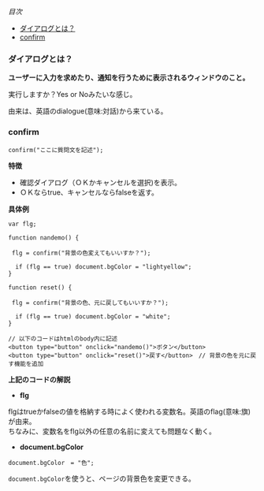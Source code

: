 *目次*
* [ダイアログとは？](#ダイアログとは？)
* [confirm](#confirm)

### ダイアログとは？

**ユーザーに入力を求めたり、通知を行うために表示されるウィンドウのこと。**

実行しますか？Yes or Noみたいな感じ。

由来は、英語のdialogue(意味:対話)から来ている。

### confirm

```
confirm("ここに質問文を記述");
```

**特徴**
* 確認ダイアログ（ＯＫかキャンセルを選択)を表示。
* ＯＫならtrue、キャンセルならfalseを返す。

**具体例**

```
var flg;

function nandemo() {
 
 flg = confirm("背景の色変えてもいいすか？");

  if (flg == true) document.bgColor = "lightyellow";
}

function reset() {
 
 flg = confirm("背景の色、元に戻してもいいすか？");

  if (flg == true) document.bgColor = "white";
}

// 以下のコードはhtmlのbody内に記述
<button type="button" onclick="nandemo()">ボタン</button>
<button type="button" onclick="reset()">戻す</button>　// 背景の色を元に戻す機能を追加
```
**上記のコードの解説**

* **flg**

flgはtrueかfalseの値を格納する時によく使われる変数名。英語のflag(意味:旗)が由来。  
ちなみに、変数名をflg以外の任意の名前に変えても問題なく動く。

* **document.bgColor**
```
document.bgColor　= "色";
```

`document.bgColor`を使うと、ページの背景色を変更できる。

